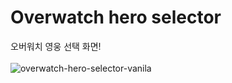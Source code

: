 # Overwatch hero selector

오버워치 영웅 선택 화면!
<br>
<br>
![overwatch-hero-selector-vanila](https://user-images.githubusercontent.com/93106858/173245087-57da2441-1be5-4593-8cbb-e47da651cf39.png)
